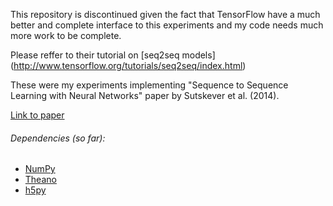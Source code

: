 This repository is discontinued given the fact that TensorFlow have a much better and complete interface to this experiments and my code needs much more work to be complete. 

Please reffer to their tutorial on [seq2seq models] (http://www.tensorflow.org/tutorials/seq2seq/index.html)


These were my experiments implementing "Sequence to Sequence Learning with Neural Networks" paper by
Sutskever et al. (2014).

[Link to paper](http://papers.nips.cc/paper/5346-sequence-to-sequence-learning-with-neural-networks.pdf)

###### Dependencies (so far):

* [NumPy](http://www.scipy.org/scipylib/download.html)
* [Theano](http://deeplearning.net/software/theano/install.html)
* [h5py](http://docs.h5py.org/en/latest/build.html)
